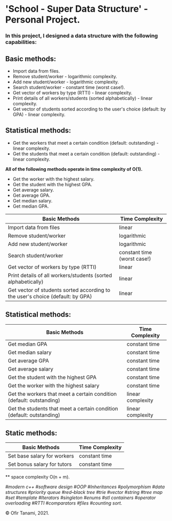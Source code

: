 # **'School - Super Data Structure' - Personal Project.**

### In this project, I designed a data structure with the following capabilities:

## Basic methods:
- Import data from files.
- Remove student/worker - logarithmic complexity.
- Add new student/worker - logarithmic complexity.
- Search student/worker - constant time (worst case!).
- Get vector of workers by type (RTTI) - linear complexity.
- Print details of all workers/students (sorted alphabetically) - linear complexity.
- Get vector of students sorted according to the user's choice (default: by GPA) - linear complexity.

## Statistical methods:
- Get the workers that meet a certain condition (default: outstanding) - linear complexity.
- Get the students that meet a certain condition (default: outstanding) - linear complexity.

**All of the following methods operate in time complexity of O(1).**
- Get the worker with the highest salary.
- Get the student with the highest GPA.
- Get average salary.
- Get average GPA.
- Get median salary.
- Get median GPA.






| Basic Methods  | Time Complexity |
| ------------- | ------------- |
| Import data from files | linear |
| Remove student/worker | logarithmic |
| Add new student/worker | logarithmic |
| Search student/worker | constant time (worst case!) |
| Get vector of workers by type (RTTI) | linear |
| Print details of all workers/students (sorted alphabetically) | linear |
| Get vector of students sorted according to the user's choice (default: by GPA) | linear |

## Statistical methods:
| Basic Methods  | Time Complexity |
| ------------- | ------------- |
| Get median GPA | constant time |
| Get median salary | constant time |
| Get average GPA | constant time |
| Get average salary | constant time |
| Get the student with the highest GPA | constant time |
| Get the worker with the highest salary | constant time |
| Get the workers that meet a certain condition (default: outstanding) | linear complexity |
| Get the students that meet a certain condition (default: outstanding) | linear complexity |

## Static methods:
| Basic Methods  | Time Complexity |
| ------------- | ------------- |
| Set base salary for workers | constant time |
| Set bonus salary for tutors | constant time |




** space complexity O(n + m).

*#modern c++ #software design #OOP #Inheritances #polymorphism #data structures #priority queue #red–black tree #trie #vector #string #tree map #set
#template #Iterators #singleton #enums #stl containers #operator overloading #RTTI #comparators #files #counting sort.*
 
© Ofir Tanami, 2021.
